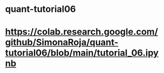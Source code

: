 # quant-tutorial06

# https://colab.research.google.com/github/SimonaRoja/quant-tutorial06/blob/main/tutorial_06.ipynb
